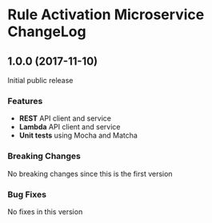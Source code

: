 # Rule Activation Microservice ChangeLog

## <a name="1.0.0"></a> 1.0.0 (2017-11-10)

Initial public release

### Features
* **REST** API client and service
* **Lambda** API client and service
* **Unit tests** using Mocha and Matcha

### Breaking Changes
No breaking changes since this is the first version

### Bug Fixes
No fixes in this version

